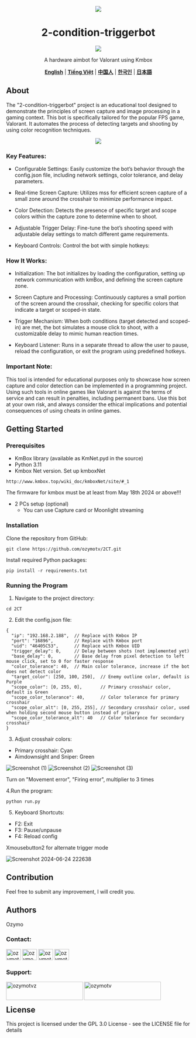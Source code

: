 <div align="center">
 <img src="https://github.com/OzymoGit/2-condition-triggerbot/assets/33122491/86aed2d0-5393-42c1-b9a4-d0d29974a099" /><br> <h1>2-condition-triggerbot</h1>
 <img src="https://img.shields.io/badge/Live%20Status-UNDETECTED-green" />

A hardware aimbot for Valorant using Kmbox

[**English**](.README.md)  |  [**Tiếng Việt**](./docs/vi/README.vi.md)   |   [**中国人**](.README.md)    |    [**한국인**](.README.md)   |    [**日本語**](.README.md)  

</div>

## About
The "2-condition-triggerbot" project is an educational tool designed to demonstrate the principles of screen capture and image processing in a gaming context. This bot is specifically tailored for the popular FPS game, Valorant. It automates the process of detecting targets and shooting by using color recognition techniques.

<div align="center">
 <img src="https://github.com/OzymoGit/2-condition-triggerbot/assets/33122491/c9e8ced2-3ab3-4c19-bfed-6f864f5aa7a7" />
 
 </div>
 
### Key Features:

+ Configurable Settings: Easily customize the bot’s behavior through the config.json file, including network settings, color tolerance, and delay parameters.
  
+ Real-time Screen Capture: Utilizes mss for efficient screen capture of a small zone around the crosshair to minimize performance impact.

+ Color Detection: Detects the presence of specific target and scope colors within the capture zone to determine when to shoot.

+ Adjustable Trigger Delay: Fine-tune the bot’s shooting speed with adjustable delay settings to match different game requirements.

+ Keyboard Controls: Control the bot with simple hotkeys:

### How It Works:

+ Initialization: The bot initializes by loading the configuration, setting up network communication with kmBox, and defining the screen capture zone.

+ Screen Capture and Processing: Continuously captures a small portion of the screen around the crosshair, checking for specific colors that indicate a target or scoped-in state.

+ Trigger Mechanism: When both conditions (target detected and scoped-in) are met, the bot simulates a mouse click to shoot, with a customizable delay to mimic human reaction times.

+ Keyboard Listener: Runs in a separate thread to allow the user to pause, reload the configuration, or exit the program using predefined hotkeys.


### Important Note:

This tool is intended for educational purposes only to showcase how screen capture and color detection can be implemented in a programming project. Using such tools in online games like Valorant is against the terms of service and can result in penalties, including permanent bans. Use this bot at your own risk, and always consider the ethical implications and potential consequences of using cheats in online games.

## Getting Started

### Prerequisites
* KmBox library (available as KmNet.pyd in the source)
* Python 3.11
* Kmbox Net version. Set up kmboxNet

```
http://www.kmbox.top/wiki_doc/kmboxNet/site/#_1
```
The firmware for kmbox must be at least from May 18th 2024 or above!!!
* 2 PCs setup (optional) 
  - You can use Capture card or Moonlight streaming
    
### Installation

Clone the repository from GitHub:

```
git clone https://github.com/ozymotv/2CT.git
```
Install required Python packages:

```
pip install -r requirements.txt
```
### Running the Program
1. Navigate to the project directory:

```
cd 2CT
```

2. Edit the config.json file:


```
{
  "ip": "192.168.2.188",  // Replace with Kmbox IP
  "port": "16896",        // Replace with Kmbox port
  "uid": "46405C53",      // Replace with Kmbox UID
  "trigger_delay": 0,     // Delay between shots (not implemented yet)
  "base_delay": 0,        // Base delay from pixel detection to left mouse click, set to 0 for faster response
  "color_tolerance": 40,  // Main color tolerance, increase if the bot does not detect color
  "target_color": [250, 100, 250],  // Enemy outline color, default is Purple
  "scope_color": [0, 255, 0],       // Primary crosshair color, default is Green
  "scope_color_tolerance": 40,      // Color tolerance for primary crosshair
  "scope_color_alt": [0, 255, 255], // Secondary crosshair color, used when holding second mouse button instead of primary
  "scope_color_tolerance_alt": 40   // Color tolerance for secondary crosshair
}
```
3. Adjust crosshair colors:

+ Primary crosshair: Cyan
+ Aimdownsight and Sniper: Green


![Screenshot (1)](https://github.com/OzymoGit/2-condition-triggerbot/assets/33122491/fe5a5bcb-74fd-41d7-9336-4de2a3bb6f64)
![Screenshot (2)](https://github.com/OzymoGit/2-condition-triggerbot/assets/33122491/da8a76a0-7409-4225-9271-9c3af41d7581)
![Screenshot (3)](https://github.com/OzymoGit/2-condition-triggerbot/assets/33122491/7d8393ca-1b16-4159-bc15-71d1c4f362f7)


Turn on "Movement error", "Firing error", multiplier to 3 times

4.Run the program:
```
python run.py
```

5. Keyboard Shortcuts:
   
+ F2: Exit
+ F3: Pause/unpause
+ F4: Reload config

Xmousebutton2 for alternate trigger mode

![Screenshot 2024-06-24 222638](https://github.com/OzymoGit/2-condition-triggerbot/assets/33122491/c1873efc-af2f-4204-8d46-3a43210763ce)


## Contribution

Feel free to submit any improvement, I will credit you.


## Authors

   Ozymo

<h3 align="left">Contact:</h3>
<p align="left">
<a href="https://twitter.com/ozymotv" target="blank"><img align="center" src="https://raw.githubusercontent.com/rahuldkjain/github-profile-readme-generator/master/src/images/icons/Social/twitter.svg" alt="ozymotv" height="30" width="40" /></a>
<a href="https://linkedin.com/in/ozymo" target="blank"><img align="center" src="https://raw.githubusercontent.com/rahuldkjain/github-profile-readme-generator/master/src/images/icons/Social/linked-in-alt.svg" alt="ozymo" height="30" width="40" /></a>
<a href="https://fb.com/ozymotv" target="blank"><img align="center" src="https://raw.githubusercontent.com/rahuldkjain/github-profile-readme-generator/master/src/images/icons/Social/facebook.svg" alt="ozymotv" height="30" width="40" /></a>
<a href="https://www.youtube.com/c/ozymotv" target="blank"><img align="center" src="https://raw.githubusercontent.com/rahuldkjain/github-profile-readme-generator/master/src/images/icons/Social/youtube.svg" alt="ozymotv" height="30" width="40" /></a>

</p>


<h3 align="left">Support:</h3>
<p><a href="https://www.buymeacoffee.com/ozymotvz"> <img align="left" src="https://cdn.buymeacoffee.com/buttons/v2/default-yellow.png" height="50" width="210" alt="ozymotvz" /></a><a href="https://ko-fi.com/ozymotv"> <img align="left" src="https://cdn.ko-fi.com/cdn/kofi3.png?v=3" height="50" width="210" alt="ozymotv" /></a></p><br><br>




## License

This project is licensed under the GPL 3.0 License - see the LICENSE file for details



